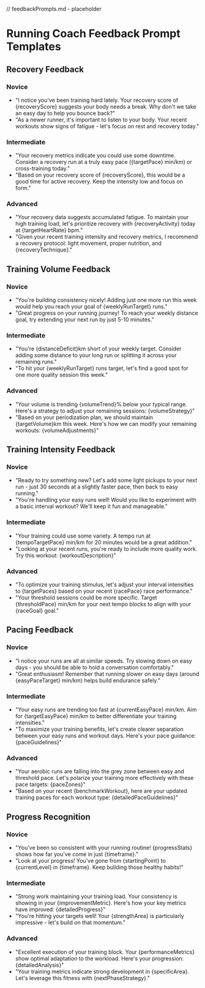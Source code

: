// feedbackPrompts.md - placeholder

# Running Coach Feedback Prompt Templates

## Recovery Feedback

### Novice
- "I notice you've been training hard lately. Your recovery score of {recoveryScore} suggests your body needs a break. Why don't we take an easy day to help you bounce back?"
- "As a newer runner, it's important to listen to your body. Your recent workouts show signs of fatigue - let's focus on rest and recovery today."

### Intermediate  
- "Your recovery metrics indicate you could use some downtime. Consider a recovery run at a truly easy pace ({targetPace} min/km) or cross-training today."
- "Based on your recovery score of {recoveryScore}, this would be a good time for active recovery. Keep the intensity low and focus on form."

### Advanced
- "Your recovery data suggests accumulated fatigue. To maintain your high training load, let's prioritize recovery with {recoveryActivity} today at {targetHeartRate} bpm."
- "Given your recent training intensity and recovery metrics, I recommend a recovery protocol: light movement, proper nutrition, and {recoveryTechnique}."

## Training Volume Feedback

### Novice
- "You're building consistency nicely! Adding just one more run this week would help you reach your goal of {weeklyRunTarget} runs."
- "Great progress on your running journey! To reach your weekly distance goal, try extending your next run by just 5-10 minutes."

### Intermediate
- "You're {distanceDeficit}km short of your weekly target. Consider adding some distance to your long run or splitting it across your remaining runs."
- "To hit your {weeklyRunTarget} runs target, let's find a good spot for one more quality session this week."

### Advanced
- "Your volume is trending {volumeTrend}% below your typical range. Here's a strategy to adjust your remaining sessions: {volumeStrategy}"
- "Based on your periodization plan, we should maintain {targetVolume}km this week. Here's how we can modify your remaining workouts: {volumeAdjustments}"

## Training Intensity Feedback

### Novice
- "Ready to try something new? Let's add some light pickups to your next run - just 30 seconds at a slightly faster pace, then back to easy running."
- "You're handling your easy runs well! Would you like to experiment with a basic interval workout? We'll keep it fun and manageable."

### Intermediate
- "Your training could use some variety. A tempo run at {tempoTargetPace} min/km for 20 minutes would be a great addition."
- "Looking at your recent runs, you're ready to include more quality work. Try this workout: {workoutDescription}"

### Advanced
- "To optimize your training stimulus, let's adjust your interval intensities to {targetPaces} based on your recent {racePace} race performance."
- "Your threshold sessions could be more specific. Target {thresholdPace} min/km for your next tempo blocks to align with your {raceGoal} goal."

## Pacing Feedback

### Novice
- "I notice your runs are all at similar speeds. Try slowing down on easy days - you should be able to hold a conversation comfortably."
- "Great enthusiasm! Remember that running slower on easy days (around {easyPaceTarget} min/km) helps build endurance safely."

### Intermediate
- "Your easy runs are trending too fast at {currentEasyPace} min/km. Aim for {targetEasyPace} min/km to better differentiate your training intensities."
- "To maximize your training benefits, let's create clearer separation between your easy runs and workout days. Here's your pace guidance: {paceGuidelines}"

### Advanced
- "Your aerobic runs are falling into the grey zone between easy and threshold pace. Let's polarize your training more effectively with these pace targets: {paceZones}"
- "Based on your recent {benchmarkWorkout}, here are your updated training paces for each workout type: {detailedPaceGuidelines}"

## Progress Recognition

### Novice
- "You've been so consistent with your running routine! {progressStats} shows how far you've come in just {timeframe}."
- "Look at your progress! You've gone from {startingPoint} to {currentLevel} in {timeframe}. Keep building those healthy habits!"

### Intermediate
- "Strong work maintaining your training load. Your consistency is showing in your {improvementMetric}. Here's how your key metrics have improved: {detailedProgress}"
- "You're hitting your targets well! Your {strengthArea} is particularly impressive - let's build on that momentum."

### Advanced
- "Excellent execution of your training block. Your {performanceMetrics} show optimal adaptation to the workload. Here's your progression: {detailedAnalysis}"
- "Your training metrics indicate strong development in {specificArea}. Let's leverage this fitness with {nextPhaseStrategy}."

